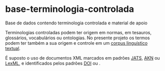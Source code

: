 # base-terminologia-controlada
Base de dados contendo terminologia controlada e material de apoio

Terminologias controladas podem ter origem em normas, em tesauros, glossários, vocabulários ou ontologias. No presente projeto os termos podem ter também a sua origem e controle em um [corpus linguístico textual](https://en.wikipedia.org/wiki/Corpus_linguistics).

É suposto o uso de documentos XML marcados em padrões [JATS](https://en.wikipedia.org/wiki/Journal_Article_Tag_Suite), [AKN](http://www.akomantoso.org/) ou [LexML](http://projeto.lexml.gov.br/documentacao/Parte-3-XML-Schema.pdf), e identificados pelos padrões [DOI](https://en.wikipedia.org/wiki/Digital_object_identifier) ou [](https://en.wikipedia.org/wiki/Lex_(URN)).



 


